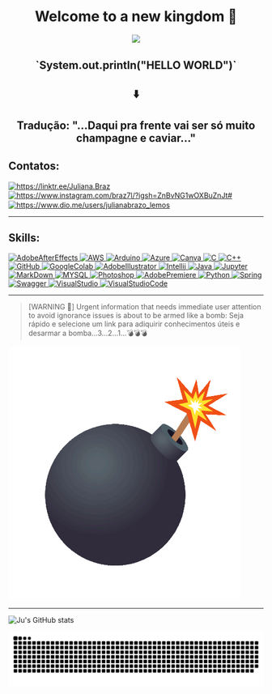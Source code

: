   <h1 align="center">Welcome to a new kingdom 🏰</h1>

<div align="center"> <img src="https://github.com/JulianaBraz/WelcometoFarFarAway/blob/0feefa780308be6ffb86b6e2c42cc911c62dc530/farfaraway.gif"> </div>

<h2 align="center">`System.out.println("HELLO WORLD")`</h2>
<h2 align="center">⬇️</h2>
<h2 align="center">Tradução: "...Daqui pra frente vai ser só muito champagne e caviar..."</h2>

<h2>Contatos:</h2> 

<p align="left"> <a href="https://linktr.ee/Juliana.Braz" target="blank"><img align="center" src="https://static.vecteezy.com/system/resources/previews/048/759/320/non_2x/linktree-transparent-icon-free-png.png" alt="https://linktr.ee/Juliana.Braz" height="60" width="60" /></a> </a> <a href="https://www.instagram.com/braz7l/?igsh=ZnBvNG1wOXBuZnJt#" target="_blank"rel="noreferrer"><img align="center" src="https://marketplace.canva.com/EJqY8/MAGiEqEJqY8/1/tl/canva-blur-neon-camera-logo-with-instagram-gradient-background-icon-MAGiEqEJqY8.png" alt="https://www.instagram.com/braz7l/?igsh=ZnBvNG1wOXBuZnJt#" height="50" width="50" /></a> </a> <a href="https://www.dio.me/users/julianabrazo_lemos" target="_blank"rel="noreferrer"><img align="center" src="https://hermes.digitalinnovation.one/assets/diome/logo.png" alt="https://www.dio.me/users/julianabrazo_lemos" height="70" width="70" /></a>


---------------------------------------------------
<h2>Skills:</h2>

<p align="left">  <a href="https://www.adobe.com/br/products/aftereffects.html?promoid=JVLHVXNY&mv=other" target="_blank"rel="noreferrer"> <img src="https://cdn.jsdelivr.net/gh/devicons/devicon@latest/icons/aftereffects/aftereffects-original.svg" alt="AdobeAfterEffects" height="50" width="50"/> </a> <a href="https://aws.amazon.com/pt/free/?trk=96a7c685-a0f6-4cdc-a64e-e8eb00345889&sc_channel=ps&ef_id=Cj0KCQjw8eTFBhCXARIsAIkiuOzlJ1yujtbdduObgYQVmE3zucYu4Wk6cXgfjzuMPPf5ELyv0_s9T9MaAtJTEALw_wcB:G:s&s_kwcid=AL!4422!3!770386420060!e!!g!!aws!22922579896!184058908253&gad_campaignid=22922579896&gbraid=0AAAAADjHtp_FZRta0Gs-577VW49Tand5-&gclid=Cj0KCQjw8eTFBhCXARIsAIkiuOzlJ1yujtbdduObgYQVmE3zucYu4Wk6cXgfjzuMPPf5ELyv0_s9T9MaAtJTEALw_wcB" target="_blank"rel="noreferrer"> <img src="https://cdn.jsdelivr.net/gh/devicons/devicon@latest/icons/amazonwebservices/amazonwebservices-original-wordmark.svg" alt="AWS" height="50" width="50"/> </a> <a href="https://www.arduino.cc/" target="_blank"rel="noreferrer"> <img src="https://cdn.jsdelivr.net/gh/devicons/devicon@latest/icons/arduino/arduino-original-wordmark.svg" alt="Arduino" height="50" width="50"/> </a> <a href="https://azure.microsoft.com/pt-br/pricing/purchase-options/azure-account" target="_blank"rel="noreferrer"> <img src="https://cdn.jsdelivr.net/gh/devicons/devicon@latest/icons/azure/azure-original.svg" alt="Azure" height="50" width="50"/> </a> <a href="https://www.canva.com/pt_br/" target="_blank"rel="noreferrer"> <img src="https://cdn.jsdelivr.net/gh/devicons/devicon@latest/icons/canva/canva-original.svg" alt="Canva" height="50" width="50"/> </a> <a href="https://www.bloodshed.net/" target="_blank"rel="noreferrer"> <img src="https://cdn.jsdelivr.net/gh/devicons/devicon@latest/icons/c/c-line.svg" alt="C" height="50" width="50"/> </a> <a href="https://www.bloodshed.net/" target="_blank"rel="noreferrer"> <img src="https://cdn.jsdelivr.net/gh/devicons/devicon@latest/icons/cplusplus/cplusplus-original.svg" alt="C++" height="50" width="50"/> </a> <a href="https://github.com/github"target="blank" rel="noreferrer"> <img src="https://cdn.jsdelivr.net/gh/devicons/devicon@latest/icons/github/github-original.svg" alt="GitHub" height="50" width="50"/> </a> <a href="https://colab.google/" target="_blank"rel="noreferrer"> <img src="https://cdn.jsdelivr.net/gh/devicons/devicon@latest/icons/googlecolab/googlecolab-original.svg" alt="GoogleColab" height="50" width="50"/> </a> <a href="https://www.adobe.com/br/products/illustrator.html?promoid=JCNCWFM3&mv=other" target="_blank"rel="noreferrer"> <img src="https://cdn.jsdelivr.net/gh/devicons/devicon@latest/icons/illustrator/illustrator-original.svg" alt="AdobeIllustrator" height="50" width="50"/> </a> <a href="https://www.jetbrains.com/pt-br/idea/" target="_blank"rel="noreferrer"> <img src="https://cdn.jsdelivr.net/gh/devicons/devicon@latest/icons/intellij/intellij-original.svg" alt="Intellij" height="50" width="50"/> </a> <a href="https://www.java.com/pt-BR/" target="_blank"rel="noreferrer"> <img src="https://cdn.jsdelivr.net/gh/devicons/devicon@latest/icons/java/java-original.svg" alt="Java" height="50" width="50"/> </a> <a href="https://jupyter.org/" target="_blank"rel="noreferrer"> <img src="https://cdn.jsdelivr.net/gh/devicons/devicon@latest/icons/jupyter/jupyter-original-wordmark.svg" alt="Jupyter" height="50" width="50"/> </a> <a href="https://www.markdownguide.org/" target="_blank"rel="noreferrer"> <img src="https://cdn.jsdelivr.net/gh/devicons/devicon@latest/icons/markdown/markdown-original.svg" alt="MarkDown" height="50" width="50"/> </a> <a href="https://www.mysql.com/" target="_blank"rel="noreferrer"> <img src="https://cdn.jsdelivr.net/gh/devicons/devicon@latest/icons/mysql/mysql-original.svg" alt="MYSQL" height="50" width="50"/> </a> <a href="https://www.adobe.com/br/products/photoshop.html?promoid=HZG8WST6&mv=other" target="_blank"rel="noreferrer"> <img src="https://cdn.jsdelivr.net/gh/devicons/devicon@latest/icons/photoshop/photoshop-original.svg" alt="Photoshop" height="50" width="50"/> </a> <a href="https://www.adobe.com/br/products/premiere.html?promoid=JM4FW651&mv=other" target="_blank"rel="noreferrer"> <img src="https://cdn.jsdelivr.net/gh/devicons/devicon@latest/icons/premierepro/premierepro-original.svg" alt="AdobePremiere" height="50" width="50"/> </a> <a href="https://www.python.org/" target="_blank"rel="noreferrer"> <img src="https://cdn.jsdelivr.net/gh/devicons/devicon@latest/icons/python/python-original.svg" alt="Python" height="50" width="50"/> </a> <a href="https://spring.io/" target="_blank"rel="noreferrer"> <img src="https://cdn.jsdelivr.net/gh/devicons/devicon@latest/icons/spring/spring-original.svg" alt="Spring" height="50" width="50"/> </a> <a href="https://swagger.io/" target="_blank"rel="noreferrer"> <img src="https://cdn.jsdelivr.net/gh/devicons/devicon@latest/icons/swagger/swagger-original.svg" alt="Swagger" height="50" width="50"/> </a> <a href="https://visualstudio.microsoft.com/pt-br/" target="_blank"rel="noreferrer"> <img src="https://cdn.jsdelivr.net/gh/devicons/devicon@latest/icons/visualstudio/visualstudio-original.svg" alt="VisualStudio" height="50" width="50"/> </a> <a href="https://code.visualstudio.com/" target="_blank"rel="noreferrer"> <img src="https://cdn.jsdelivr.net/gh/devicons/devicon@latest/icons/vscode/vscode-original.svg" alt="VisualStudioCode" height="50" width="50"/> </a> </p>



---------------------------------------------------


> [WARNING 🛑]
> Urgent information that needs immediate user attention to avoid ignorance issues is about to be armed like a bomb:
> Seja rápido e selecione um link para adiquirir conhecimentos úteis e desarmar a bomba...3...2...1...💣💣💣

 ![Bomb](https://github.com/JulianaBraz/WelcometoFarFarAway/blob/a31b8111ad872af7ef02877fb510a39d5fc32107/bomb-joypixels.gif)


 -----------------------------------------------------------------------



![Ju's GitHub stats](https://github-readme-stats.vercel.app/api?username=JulianaBraz&show_icons=true&theme=ambient_gradient)

<div align="center"> 
<picture >
  <source
    media="(prefers-color-scheme: dark)"
    srcset="https://raw.githubusercontent.com/platane/snk/output/github-contribution-grid-snake-dark.svg"
  />
  <source
    media="(prefers-color-scheme: light)"
    srcset="https://raw.githubusercontent.com/platane/snk/output/github-contribution-grid-snake.svg"
  />
  <img
    alt="github contribution grid snake animation"
    src="https://raw.githubusercontent.com/platane/snk/output/github-contribution-grid-snake.svg"
  />
</picture>
</div>

<!--
**JulianaBraz/JulianaBraz** is a ✨ _special_ ✨ repository because its `README.md` (this file) appears on your GitHub profile.

Here are some ideas to get you started:

devicons -> icones de ti

centralizar: 

<center><h2> TITULO </h2></center>

# Titulo 1
## Titulo 2
### Titulo 3
#### Titulo 4
##### Titulo 5
###### Titulo 6

*italico*
**Negrito**
___italico e negrito___

> Texto da citações

| Cabeçalho 1 | Cabeçalho 2 |
| ------------|-------------|
| texto1      | texto2      |
| texto 3     | texto4      |

[X] Tarefa 1 
[ ] Tarefa 2


GitHub status

procurar github status no google e ir no repositório disponível. git hub status card
e copiar o url e trocar o username na url 

![](url)

- 🔭 I’m currently working on ...
- 🌱 I’m currently learning ...
- 👯 I’m looking to collaborate on ...
- 🤔 I’m looking for help with ...
- 💬 Ask me about ...
- 📫 How to reach me: ...
- 😄 Pronouns: ...
- ⚡ Fun fact: ...
-->
